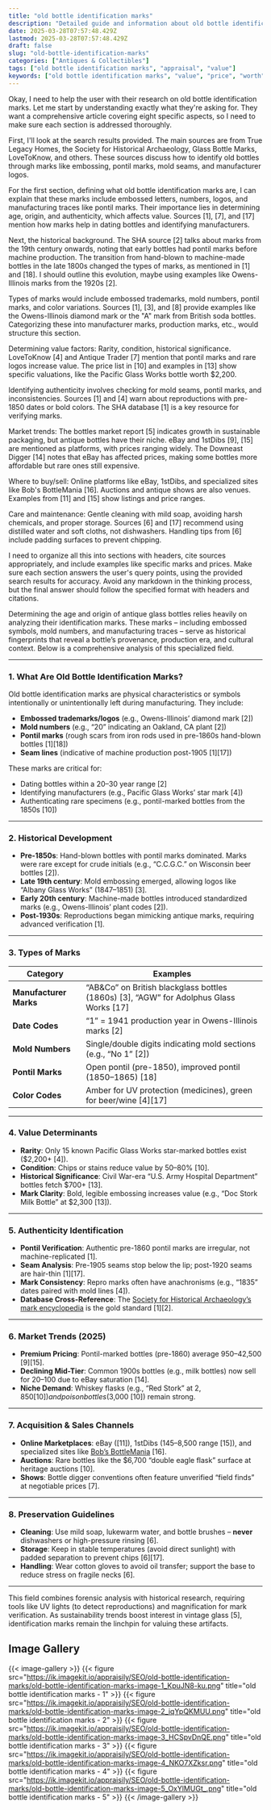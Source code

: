 ```yaml
---
title: "old bottle identification marks"
description: "Detailed guide and information about old bottle identification marks"
date: 2025-03-28T07:57:48.429Z
lastmod: 2025-03-28T07:57:48.429Z
draft: false
slug: "old-bottle-identification-marks"
categories: ["Antiques & Collectibles"]
tags: ["old bottle identification marks", "appraisal", "value"]
keywords: ["old bottle identification marks", "value", "price", "worth", "appraisal"]
---
```


<think>
Okay, I need to help the user with their research on old bottle identification marks. Let me start by understanding exactly what they're asking for. They want a comprehensive article covering eight specific aspects, so I need to make sure each section is addressed thoroughly.

First, I'll look at the search results provided. The main sources are from True Legacy Homes, the Society for Historical Archaeology, Glass Bottle Marks, LoveToKnow, and others. These sources discuss how to identify old bottles through marks like embossing, pontil marks, mold seams, and manufacturer logos. 

For the first section, defining what old bottle identification marks are, I can explain that these marks include embossed letters, numbers, logos, and manufacturing traces like pontil marks. Their importance lies in determining age, origin, and authenticity, which affects value. Sources [1], [7], and [17] mention how marks help in dating bottles and identifying manufacturers.

Next, the historical background. The SHA source [2] talks about marks from the 19th century onwards, noting that early bottles had pontil marks before machine production. The transition from hand-blown to machine-made bottles in the late 1800s changed the types of marks, as mentioned in [1] and [18]. I should outline this evolution, maybe using examples like Owens-Illinois marks from the 1920s [2].

Types of marks would include embossed trademarks, mold numbers, pontil marks, and color variations. Sources [1], [3], and [8] provide examples like the Owens-Illinois diamond mark or the "A" mark from British soda bottles. Categorizing these into manufacturer marks, production marks, etc., would structure this section.

Determining value factors: Rarity, condition, historical significance. LoveToKnow [4] and Antique Trader [7] mention that pontil marks and rare logos increase value. The price list in [10] and examples in [13] show specific valuations, like the Pacific Glass Works bottle worth $2,200.

Identifying authenticity involves checking for mold seams, pontil marks, and inconsistencies. Sources [1] and [4] warn about reproductions with pre-1850 dates or bold colors. The SHA database [1] is a key resource for verifying marks.

Market trends: The bottles market report [5] indicates growth in sustainable packaging, but antique bottles have their niche. eBay and 1stDibs [9], [15] are mentioned as platforms, with prices ranging widely. The Downeast Digger [14] notes that eBay has affected prices, making some bottles more affordable but rare ones still expensive.

Where to buy/sell: Online platforms like eBay, 1stDibs, and specialized sites like Bob's BottleMania [16]. Auctions and antique shows are also venues. Examples from [11] and [15] show listings and price ranges.

Care and maintenance: Gentle cleaning with mild soap, avoiding harsh chemicals, and proper storage. Sources [6] and [17] recommend using distilled water and soft cloths, not dishwashers. Handling tips from [6] include padding surfaces to prevent chipping.

I need to organize all this into sections with headers, cite sources appropriately, and include examples like specific marks and prices. Make sure each section answers the user's query points, using the provided search results for accuracy. Avoid any markdown in the thinking process, but the final answer should follow the specified format with headers and citations.
</think>

Determining the age and origin of antique glass bottles relies heavily on analyzing their identification marks. These marks – including embossed symbols, mold numbers, and manufacturing traces – serve as historical fingerprints that reveal a bottle’s provenance, production era, and cultural context. Below is a comprehensive analysis of this specialized field.

---

### 1. **What Are Old Bottle Identification Marks?**  
Old bottle identification marks are physical characteristics or symbols intentionally or unintentionally left during manufacturing. They include:  
- **Embossed trademarks/logos** (e.g., Owens-Illinois’ diamond mark [2])  
- **Mold numbers** (e.g., “20” indicating an Oakland, CA plant [2])  
- **Pontil marks** (rough scars from iron rods used in pre-1860s hand-blown bottles [1][18])  
- **Seam lines** (indicative of machine production post-1905 [1][17])  

These marks are critical for:  
- Dating bottles within a 20–30 year range [2]  
- Identifying manufacturers (e.g., Pacific Glass Works’ star mark [4])  
- Authenticating rare specimens (e.g., pontil-marked bottles from the 1850s [10])  

---

### 2. **Historical Development**  
- **Pre-1850s**: Hand-blown bottles with pontil marks dominated. Marks were rare except for crude initials (e.g., “C.C.G.C.” on Wisconsin beer bottles [2]).  
- **Late 19th century**: Mold embossing emerged, allowing logos like “Albany Glass Works” (1847–1851) [3].  
- **Early 20th century**: Machine-made bottles introduced standardized marks (e.g., Owens-Illinois’ plant codes [2]).  
- **Post-1930s**: Reproductions began mimicking antique marks, requiring advanced verification [1].  

---

### 3. **Types of Marks**  
| **Category**         | **Examples**                                                                 |  
|-----------------------|-----------------------------------------------------------------------------|  
| **Manufacturer Marks** | “AB&Co” on British blackglass bottles (1860s) [3], “AGW” for Adolphus Glass Works [17] |  
| **Date Codes**         | “1” = 1941 production year in Owens-Illinois marks [2]                     |  
| **Mold Numbers**       | Single/double digits indicating mold sections (e.g., “No 1” [2])           |  
| **Pontil Marks**       | Open pontil (pre-1850), improved pontil (1850–1865) [18]                   |  
| **Color Codes**        | Amber for UV protection (medicines), green for beer/wine [4][17]           |  

---

### 4. **Value Determinants**  
- **Rarity**: Only 15 known Pacific Glass Works star-marked bottles exist ($2,200+ [4]).  
- **Condition**: Chips or stains reduce value by 50–80% [10].  
- **Historical Significance**: Civil War-era “U.S. Army Hospital Department” bottles fetch $700+ [13].  
- **Mark Clarity**: Bold, legible embossing increases value (e.g., “Doc Stork Milk Bottle” at $2,300 [13]).  

---

### 5. **Authenticity Identification**  
- **Pontil Verification**: Authentic pre-1860 pontil marks are irregular, not machine-replicated [1].  
- **Seam Analysis**: Pre-1905 seams stop below the lip; post-1920 seams are hair-thin [1][17].  
- **Mark Consistency**: Repro marks often have anachronisms (e.g., “1835” dates paired with mold lines [4]).  
- **Database Cross-Reference**: The [Society for Historical Archaeology’s mark encyclopedia](https://sha.org/bottle/makersmarks.htm) is the gold standard [1][2].  

---

### 6. **Market Trends (2025)**  
- **Premium Pricing**: Pontil-marked bottles (pre-1860) average $950–$42,500 [9][15].  
- **Declining Mid-Tier**: Common 1900s bottles (e.g., milk bottles) now sell for $20–$100 due to eBay saturation [14].  
- **Niche Demand**: Whiskey flasks (e.g., “Red Stork” at $2,850 [10]) and poison bottles ($3,000 [10]) remain strong.  

---

### 7. **Acquisition & Sales Channels**  
- **Online Marketplaces**: eBay ([11]), 1stDibs ($145–$8,500 range [15]), and specialized sites like [Bob’s BottleMania](https://www.bobsbottlemania.com) [16].  
- **Auctions**: Rare bottles like the $6,700 “double eagle flask” surface at heritage auctions [10].  
- **Shows**: Bottle digger conventions often feature unverified “field finds” at negotiable prices [7].  

---

### 8. **Preservation Guidelines**  
- **Cleaning**: Use mild soap, lukewarm water, and bottle brushes – **never** dishwashers or high-pressure rinsing [6].  
- **Storage**: Keep in stable temperatures (avoid direct sunlight) with padded separation to prevent chips [6][17].  
- **Handling**: Wear cotton gloves to avoid oil transfer; support the base to reduce stress on fragile necks [6].  

---

This field combines forensic analysis with historical research, requiring tools like UV lights (to detect reproductions) and magnification for mark verification. As sustainability trends boost interest in vintage glass [5], identification marks remain the linchpin for valuing these artifacts.


## Image Gallery

{{< image-gallery >}}
  {{< figure src="https://ik.imagekit.io/appraisily/SEO/old-bottle-identification-marks/old-bottle-identification-marks-image-1_KpuJN8-ku.png" title="old bottle identification marks - 1" >}}
  {{< figure src="https://ik.imagekit.io/appraisily/SEO/old-bottle-identification-marks/old-bottle-identification-marks-image-2_iqYpQKMUU.png" title="old bottle identification marks - 2" >}}
  {{< figure src="https://ik.imagekit.io/appraisily/SEO/old-bottle-identification-marks/old-bottle-identification-marks-image-3_HCSpvDnQE.png" title="old bottle identification marks - 3" >}}
  {{< figure src="https://ik.imagekit.io/appraisily/SEO/old-bottle-identification-marks/old-bottle-identification-marks-image-4_NKO7XZksr.png" title="old bottle identification marks - 4" >}}
  {{< figure src="https://ik.imagekit.io/appraisily/SEO/old-bottle-identification-marks/old-bottle-identification-marks-image-5_OxYlMUGt_.png" title="old bottle identification marks - 5" >}}
{{< /image-gallery >}}

